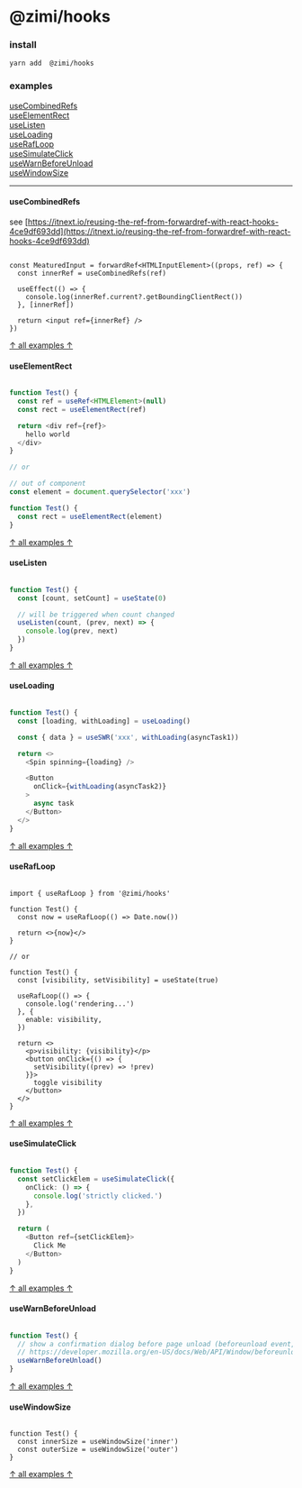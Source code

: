 # @zimi/hooks

### install
```
yarn add  @zimi/hooks
```

### examples

[useCombinedRefs](#useCombinedRefs)    
[useElementRect](#useElementRect)    
[useListen](#useListen)    
[useLoading](#useLoading)    
[useRafLoop](#useRafLoop)    
[useSimulateClick](#useSimulateClick)    
[useWarnBeforeUnload](#useWarnBeforeUnload)    
[useWindowSize](#useWindowSize)    

---

#### useCombinedRefs

see [https://itnext.io/reusing-the-ref-from-forwardref-with-react-hooks-4ce9df693dd](https://itnext.io/reusing-the-ref-from-forwardref-with-react-hooks-4ce9df693dd)

``` tsx

const MeaturedInput = forwardRef<HTMLInputElement>((props, ref) => {
  const innerRef = useCombinedRefs(ref)

  useEffect(() => {
    console.log(innerRef.current?.getBoundingClientRect())
  }, [innerRef])

  return <input ref={innerRef} />
})

```
[↑ all examples ↑](#examples)

#### useElementRect
``` ts

function Test() {
  const ref = useRef<HTMLElement>(null)
  const rect = useElementRect(ref)

  return <div ref={ref}>
    hello world
  </div>
}

// or

// out of component
const element = document.querySelector('xxx')

function Test() {
  const rect = useElementRect(element)
}

```
[↑ all examples ↑](#examples)

#### useListen
``` ts

function Test() {
  const [count, setCount] = useState(0)

  // will be triggered when count changed
  useListen(count, (prev, next) => {
    console.log(prev, next)
  })
}

```
[↑ all examples ↑](#examples)

#### useLoading
``` ts

function Test() {
  const [loading, withLoading] = useLoading()

  const { data } = useSWR('xxx', withLoading(asyncTask1))

  return <>
    <Spin spinning={loading} />

    <Button
      onClick={withLoading(asyncTask2)}
    >
      async task
    </Button>
  </>
}


```
[↑ all examples ↑](#examples)

#### useRafLoop

``` tsx

import { useRafLoop } from '@zimi/hooks'

function Test() {
  const now = useRafLoop(() => Date.now())

  return <>{now}</>
}

// or

function Test() {
  const [visibility, setVisibility] = useState(true)

  useRafLoop(() => {
    console.log('rendering...')
  }, {
    enable: visibility,
  })

  return <>
    <p>visibility: {visibility}</p>
    <button onClick={() => {
      setVisibility((prev) => !prev)
    }}>
      toggle visibility
    </button>
  </>
}

```
[↑ all examples ↑](#examples)

#### useSimulateClick

``` ts

function Test() {
  const setClickElem = useSimulateClick({
    onClick: () => {
      console.log('strictly clicked.')
    },
  })

  return (
    <Button ref={setClickElem}>
      Click Me
    </Button>
  )
}

```
[↑ all examples ↑](#examples)

#### useWarnBeforeUnload

``` ts

function Test() {
  // show a confirmation dialog before page unload (beforeunload event, NOT component unload)
  // https://developer.mozilla.org/en-US/docs/Web/API/Window/beforeunload_event
  useWarnBeforeUnload()
}

```
[↑ all examples ↑](#examples)

#### useWindowSize
``` tsx

function Test() {
  const innerSize = useWindowSize('inner')
  const outerSize = useWindowSize('outer')
}

```
[↑ all examples ↑](#examples)

